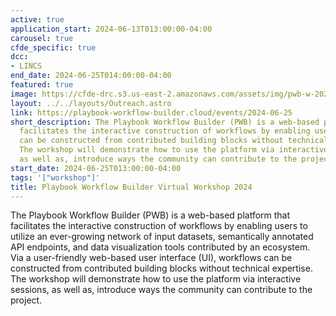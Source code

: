 ```yaml
---
active: true
application_start: 2024-06-13T013:00:00-04:00
carousel: true
cfde_specific: true
dcc:
- LINCS
end_date: 2024-06-25T014:00:00-04:00
featured: true
image: https://cfde-drc.s3.us-east-2.amazonaws.com/assets/img/pwb-w-2024.png
layout: ../../layouts/Outreach.astro
link: https://playbook-workflow-builder.cloud/events/2024-06-25
short_description: The Playbook Workflow Builder (PWB) is a web-based platform that
  facilitates the interactive construction of workflows by enabling users. The workflows
  can be constructed from contributed building blocks without technical expertise.
  The workshop will demonstrate how to use the platform via interactive sessions,
  as well as, introduce ways the community can contribute to the project.
start_date: 2024-06-25T013:00:00-04:00
tags: '["workshop"]'
title: Playbook Workflow Builder Virtual Workshop 2024
---
```

The Playbook Workflow Builder (PWB) is a web-based platform that facilitates the interactive construction of workflows by enabling users to utilize an ever-growing network of input datasets, semantically annotated API endpoints, and data visualization tools contributed by an ecosystem. Via a user-friendly web-based user interface (UI), workflows can be constructed from contributed building blocks without technical expertise. The workshop will demonstrate how to use the platform via interactive sessions, as well as, introduce ways the community can contribute to the project. 